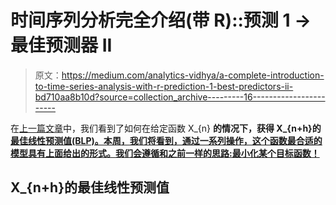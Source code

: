 # 时间序列分析完全介绍(带 R)::预测 1 →最佳预测器 II

> 原文：<https://medium.com/analytics-vidhya/a-complete-introduction-to-time-series-analysis-with-r-prediction-1-best-predictors-ii-bd710aa8b10d?source=collection_archive---------16----------------------->

在[上一篇文章](/@hair.parra/a-complete-introduction-to-time-series-analysis-with-r-tests-for-stationarity-prediction-1-a78c1cf16676)中，我们看到了如何在给定函数 X_{n} **的情况下，获得 X_{n+h}的 [**最佳线性预测值(BLP)。本周，我们将看到，通过一系列操作，这个函数最合适的模型具有上面给出的形式。我们会遵循和之前一样的思路:最小化某个目标函数！**](/@hair.parra/a-complete-introduction-to-time-series-analysis-with-r-tests-for-stationarity-prediction-1-a78c1cf16676)**

## X_{n+h}的最佳线性预测值